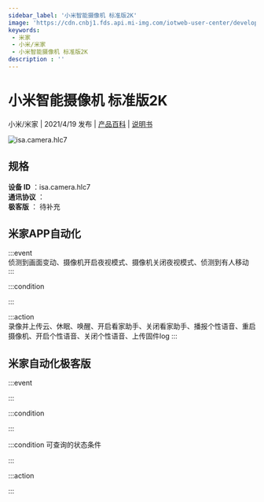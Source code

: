 ```yaml
---
sidebar_label: '小米智能摄像机 标准版2K'
image: 'https://cdn.cnbj1.fds.api.mi-img.com/iotweb-user-center/developer_1679048938667nXZgLbeT.png?GalaxyAccessKeyId=AKVGLQWBOVIRQ3XLEW&Expires=9223372036854775807&Signature=qTcTww/gEgozFuB4rGQgmnM3iZk='
keywords: 
 - 米家
 - 小米/米家
 - 小米智能摄像机 标准版2K
description : ''
---
```

# 小米智能摄像机 标准版2K

小米/米家 | 2021/4/19 发布 | [产品百科](https://home.mi.com/webapp/content/baike/product/index.html?model=isa.camera.hlc7/) | [说明书](https://home.mi.com/views/introduction.html?model=isa.camera.hlc7&region=cn)

![isa.camera.hlc7](https://cdn.cnbj1.fds.api.mi-img.com/iotweb-user-center/developer_1679048938667nXZgLbeT.png?GalaxyAccessKeyId=AKVGLQWBOVIRQ3XLEW&Expires=9223372036854775807&Signature=qTcTww/gEgozFuB4rGQgmnM3iZk=)

## 规格  
> 
**设备 ID** ：isa.camera.hlc7  
**通讯协议** ：  
**极客版**  ： 待补充 


## 米家APP自动化  

:::event  
侦测到画面变动、摄像机开启夜视模式、摄像机关闭夜视模式、侦测到有人移动
:::

:::condition  

:::

:::action   
录像并上传云、休眠、唤醒、开启看家助手、关闭看家助手、播报个性语音、重启摄像机、开启个性语音、关闭个性语音、上传固件log
:::

## 米家自动化极客版  

:::event  

:::

:::condition  

:::

:::condition 可查询的状态条件  

:::

:::action  

:::

        
